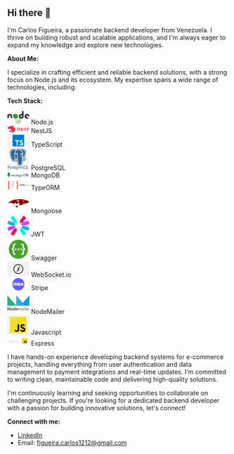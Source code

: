 ## Hi there 👋

I'm Carlos Figueira, a passionate backend developer from Venezuela. I thrive on building robust and scalable applications, and I'm always eager to expand my knowledge and explore new technologies.

**About Me:**

I specialize in crafting efficient and reliable backend solutions, with a strong focus on Node.js and its ecosystem. My expertise spans a wide range of technologies, including:

**Tech Stack:**

<img src="images/nodejs-logo.png" width="50"> Node.js
<br>
<img src="images/nestjs-logo.png" width="50"> NestJS
<br>
<img src="images/typescript-logo.png" width="50"> TypeScript
<br>
<img src="images/postgresql-logo.png" width="50"> PostgreSQL
<br>
<img src="images/mongodb-logo.png" width="50"> MongoDB
<br>
<img src="images/typeorm-logo.png" width="50"> TypeORM
<br>
<img src="images/mongoose-logo.png" width="50"> Mongoose
<br>
<img src="images/jwt-logo.png" width="50"> JWT
<br>
<img src="images/swagger-logo.png" width="50"> Swagger
<br>
<img src="images/websocketio-logo.png" width="50"> WebSocket.io
<br>
<img src="images/stripe-logo.png" width="50"> Stripe
<br>
<img src="images/nodemailer-logo.png" width="50"> NodeMailer
<br>
<img src="images/javascript-logo.png" width="50"> Javascript
<br>
<img src="images/express-logo.png" width="50"> Express

I have hands-on experience developing backend systems for e-commerce projects, handling everything from user authentication and data management to payment integrations and real-time updates. I'm committed to writing clean, maintainable code and delivering high-quality solutions.

I'm continuously learning and seeking opportunities to collaborate on challenging projects. If you're looking for a dedicated backend developer with a passion for building innovative solutions, let's connect!

**Connect with me:**

* [LinkedIn](https://www.linkedin.com/)
*  Email: [figueira.carlos1212@gmail.com](mailto:figueira.carlos1212@gmail.com)

